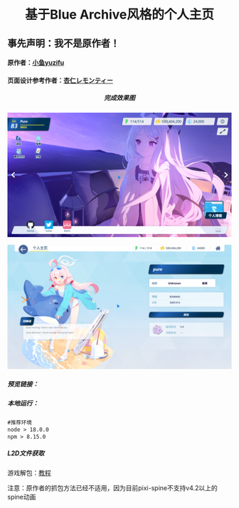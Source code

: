 <h1 align="center">基于Blue Archive风格的个人主页</h1>



## 事先声明：我不是原作者！

#### 原作者：<a href="https://github.com/sf-yuzifu/homepage">小鱼yuzifu</a>

#### 页面设计参考作者：<a href="https://github.com/ApricotLemonTea/BA-style-homepage">杏仁レモンティー</a>







<h5 align="center">完成效果图</h5>

![](shots/first.png)

![](shots/second.png)





##### 预览链接：







##### 本地运行：

```
#推荐环境
node > 18.0.0  
npm > 8.15.0
```



##### L2D文件获取

游戏解包：<a href="https://www.bilibili.com/read/cv15934670/">教程</a>

注意：原作者的抓包方法已经不适用，因为目前pixi-spine不支持v4.2以上的spine动画




